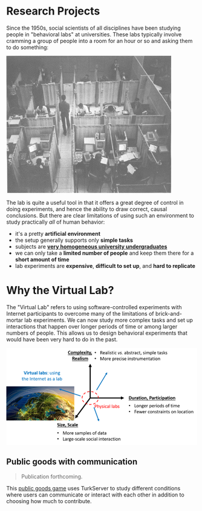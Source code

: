 # Research Projects

Since the 1950s, social scientists of all disciplines have been studying 
people in "behavioral labs" at universities. These labs typically involve 
cramming a group of people into a room for an hour or so and asking them to 
do something:    
    
![old labs](/img/intro/old-lab.png)

The lab is quite a useful tool in that it offers a great degree of control in
doing experiments, and hence the ability to draw correct, causal conclusions.
But there are clear limitations of using such an environment to study 
practically *all* of human behavior:  

- it's a pretty **artificial environment**
- the setup generally supports only **simple tasks**
- subjects are **[very homogeneous university undergraduates][1]**
- we can only take a **limited number of people** and keep them there for a 
**short amount of time**
- lab experiments are **expensive**, **difficult to set up**, and **hard to 
replicate**

[1]: http://www.ncbi.nlm.nih.gov/pubmed/20550733

# Why the Virtual Lab?

The "Virtual Lab" refers to using software-controlled experiments with 
Internet participants to overcome many of the limitations of brick-and-mortar
 lab experiments. We can now study more complex tasks and set up interactions 
 that happen over longer periods of time or among larger numbers of people. 
 This allows us to design behavioral experiments that would have been very 
 hard to do in the past. 

![virtual lab design space](/img/intro/virtual-lab-design.png)    

## Public goods with communication

> Publication forthcoming.

This [public goods game][pgg-meteor] uses TurkServer to study different
conditions where users can communicate or interact with each other in addition
to choosing how much to contribute.

[pgg-meteor]: https://github.com/cosanlab/PGG_meteor

<!--
Other references, stuff that is not well supported
[SoPHIE][sophie]
[sophie]: http://www.sophie.uni-osnabrueck.de/

http://cogsci.stackexchange.com/questions/109
-->
